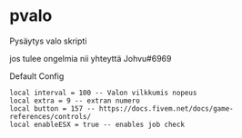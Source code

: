 # pvalo
Pysäytys valo skripti

jos tulee ongelmia nii yhteyttä Johvu#6969

Default Config

    local interval = 100 -- Valon vilkkumis nopeus
    local extra = 9 -- extran numero
    local button = 157 -- https://docs.fivem.net/docs/game-references/controls/
    local enableESX = true -- enables job check
